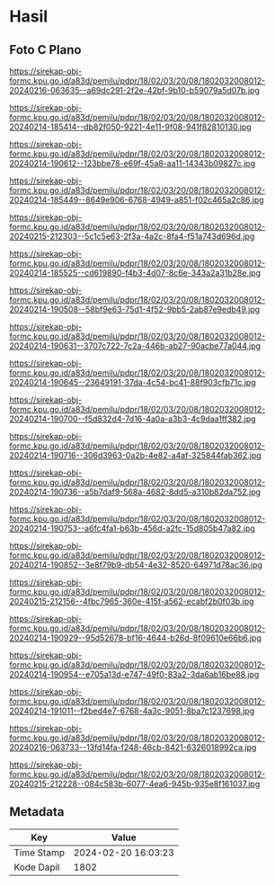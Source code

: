 # Hasil

## Foto C Plano

https://sirekap-obj-formc.kpu.go.id/a83d/pemilu/pdpr/18/02/03/20/08/1802032008012-20240216-063635--a69dc291-2f2e-42bf-9b10-b59079a5d07b.jpg

https://sirekap-obj-formc.kpu.go.id/a83d/pemilu/pdpr/18/02/03/20/08/1802032008012-20240214-185414--db82f050-9221-4e11-9f08-941f82810130.jpg

https://sirekap-obj-formc.kpu.go.id/a83d/pemilu/pdpr/18/02/03/20/08/1802032008012-20240214-190612--123bbe78-e69f-45a8-aa11-14343b09827c.jpg

https://sirekap-obj-formc.kpu.go.id/a83d/pemilu/pdpr/18/02/03/20/08/1802032008012-20240214-185449--8649e906-6768-4949-a851-f02c465a2c86.jpg

https://sirekap-obj-formc.kpu.go.id/a83d/pemilu/pdpr/18/02/03/20/08/1802032008012-20240215-212303--5c1c5e63-2f3a-4a2c-8fa4-f51a743d696d.jpg

https://sirekap-obj-formc.kpu.go.id/a83d/pemilu/pdpr/18/02/03/20/08/1802032008012-20240214-185525--cd619890-f4b3-4d07-8c6e-343a2a31b28e.jpg

https://sirekap-obj-formc.kpu.go.id/a83d/pemilu/pdpr/18/02/03/20/08/1802032008012-20240214-190508--58bf9e63-75d1-4f52-9bb5-2ab87e9edb49.jpg

https://sirekap-obj-formc.kpu.go.id/a83d/pemilu/pdpr/18/02/03/20/08/1802032008012-20240214-190631--3707c722-7c2a-446b-ab27-90acbe77a044.jpg

https://sirekap-obj-formc.kpu.go.id/a83d/pemilu/pdpr/18/02/03/20/08/1802032008012-20240214-190645--23649191-37da-4c54-bc41-88f903cfb71c.jpg

https://sirekap-obj-formc.kpu.go.id/a83d/pemilu/pdpr/18/02/03/20/08/1802032008012-20240214-190700--f5d832d4-7d16-4a0a-a3b3-4c9daa1ff382.jpg

https://sirekap-obj-formc.kpu.go.id/a83d/pemilu/pdpr/18/02/03/20/08/1802032008012-20240214-190716--306d3963-0a2b-4e82-a4af-325844fab362.jpg

https://sirekap-obj-formc.kpu.go.id/a83d/pemilu/pdpr/18/02/03/20/08/1802032008012-20240214-190736--a5b7daf9-568a-4682-8dd5-a310b82da752.jpg

https://sirekap-obj-formc.kpu.go.id/a83d/pemilu/pdpr/18/02/03/20/08/1802032008012-20240214-190753--a6fc4fa1-b63b-456d-a2fc-15d805b47a82.jpg

https://sirekap-obj-formc.kpu.go.id/a83d/pemilu/pdpr/18/02/03/20/08/1802032008012-20240214-190852--3e8f79b9-db54-4e32-8520-64971d78ac36.jpg

https://sirekap-obj-formc.kpu.go.id/a83d/pemilu/pdpr/18/02/03/20/08/1802032008012-20240215-212156--4fbc7965-360e-415f-a562-ecabf2b0f03b.jpg

https://sirekap-obj-formc.kpu.go.id/a83d/pemilu/pdpr/18/02/03/20/08/1802032008012-20240214-190929--95d52678-bf16-4644-b26d-8f09610e66b6.jpg

https://sirekap-obj-formc.kpu.go.id/a83d/pemilu/pdpr/18/02/03/20/08/1802032008012-20240214-190954--e705a13d-e747-49f0-83a2-3da6ab16be88.jpg

https://sirekap-obj-formc.kpu.go.id/a83d/pemilu/pdpr/18/02/03/20/08/1802032008012-20240214-191011--f2bed4e7-6768-4a3c-9051-8ba7c1237698.jpg

https://sirekap-obj-formc.kpu.go.id/a83d/pemilu/pdpr/18/02/03/20/08/1802032008012-20240216-063733--13fd14fa-f248-46cb-8421-6326018992ca.jpg

https://sirekap-obj-formc.kpu.go.id/a83d/pemilu/pdpr/18/02/03/20/08/1802032008012-20240215-212228--084c583b-6077-4ea6-945b-935e8f161037.jpg


## Metadata

| Key        | Value               |
| ---------- | ------------------- |
| Time Stamp | 2024-02-20 16:03:23 |
| Kode Dapil | 1802                |




